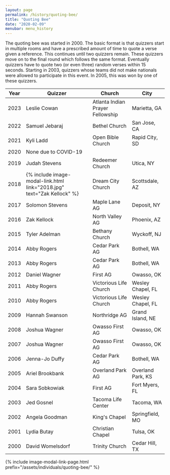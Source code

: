 ```yaml
---
layout: page
permalink: /history/quoting-bee/
title: "Quoting Bee"
date: "2020-02-09"
menubar: menu_history
---
```


The quoting bee was started in 2000. The basic format is that quizzers start in multiple rooms and have a prescribed amount of time to quote a verse given a reference. This continues until two quizzers remain. These quizzers move on to the final round which
follows the same format. Eventually quizzers have to quote two (or even three) random verses within 15 seconds. Starting in 2003, quizzers whose teams did not make nationals were allowed to participate in this event. In 2005, this was won by one of these quizzers.

| Year | Quizzer                                                                | Church                           | City              |
| ---- | ---------------------------------------------------------------------- | -------------------------------- | ----------------- |
| 2023 | Leslie Cowan                                                           | Atlanta Indian Prayer Fellowship | Marietta, GA      |
| 2022 | Samuel Jebaraj                                                         | Bethel Church                    | San Jose, CA      |
| 2021 | Kyli Ladd                                                              | Open Bible Church                | Rapid City, SD    |
| 2020 | None due to COVID-19                                                   |                                  |                   |
| 2019 | Judah Stevens                                                          | Redeemer Church                  | Utica, NY         |
| 2018 | {% include image-modal-link.html link="2018.jpg" text="Zak Kellock" %} | Dream City Church                | Scottsdale, AZ    |
| 2017 | Solomon Stevens                                                        | Maple Lane AG                    | Deposit, NY       |
| 2016 | Zak Kellock                                                            | North Valley AG                  | Phoenix, AZ       |
| 2015 | Tyler Adelman                                                          | Bethany Church                   | Wyckoff, NJ       |
| 2014 | Abby Rogers                                                            | Cedar Park AG                    | Bothell, WA       |
| 2013 | Abby Rogers                                                            | Cedar Park AG                    | Bothell, WA       |
| 2012 | Daniel Wagner                                                          | First AG                         | Owasso, OK        |
| 2011 | Abby Rogers                                                            | Victorious Life Church           | Wesley Chapel, FL |
| 2010 | Abby Rogers                                                            | Victorious Life Church           | Wesley Chapel, FL |
| 2009 | Hannah Swanson                                                         | Northridge AG                    | Grand Island, NE  |
| 2008 | Joshua Wagner                                                          | Owasso First AG                  | Owasso, OK        |
| 2007 | Joshua Wagner                                                          | Owasso First AG                  | Owasso, OK        |
| 2006 | Jenna-Jo Duffy                                                         | Cedar Park AG                    | Bothell, WA       |
| 2005 | Ariel Brookbank                                                        | Overland Park AG                 | Overland Park, KS |
| 2004 | Sara Sobkowiak                                                         | First AG                         | Fort Myers, FL    |
| 2003 | Jed Gosnel                                                             | Tacoma Life Center               | Tacoma, WA        |
| 2002 | Angela Goodman                                                         | King's Chapel                    | Springfield, MO   |
| 2001 | Lydia Butay                                                            | Christian Chapel                 | Tulsa, OK         |
| 2000 | David Womelsdorf                                                       | Trinity Church                   | Cedar Hill, TX    |

{% include image-modal-link-page.html prefix="/assets/individuals/quoting-bee/" %}
